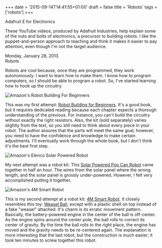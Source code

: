 +++
date = '2015-09-14T14:41:55+01:00'
draft = false
title = 'Robots'
tags = ['robots']
+++

Adafruit E for Electronics

These YouTube videos, produced by Adafruit Industries, help explain some of the nuts and bolts of electronics, a precursor to building robots. I like the puppet-and-person approach to teaching and think it makes it easier to pay attention, even though I'm not the target audience.

  

Monday, January 28, 2013  
Robots

Robots are cool because, once they are programmed, they work autonomously. I want to learn how to make them. I know how to program computers, so I should be able to program a robot. So, I've started learning how to hook up the circuitry.

  

![Amazon's Robot Building For Beginners](http://ecx.images-amazon.com/images/I/512oqIQP-ZL._BO2,204,203,200_PIsitb-sticker-arrow-click,TopRight,35,-76_AA300_SH20_OU01_.jpg)

This was my first attempt: [Robot Building for Beginners](http://www.amazon.com/Robot-Building-Beginners-Technology-Action/dp/1430227486/ref=sr_1_3?s=books&ie=UTF8&qid=1359438226&sr=1-3&keywords=robot). It's a good book, but it requires dedicated reading because each chapter expects a thorough understanding of the previous. For instance, you can't build the circuitry without exactly the right resistors. Also, the kit (sold separately) varies slightly from the text, so you still need to think about every piece in your robot. The author assures that the parts will meet the same goal, however, you need to have the confidence and knowledge to make certain adjustments. I'll eventually work through the whole book, but I don't think it's the best first step.

  

![Amazon's Elenco Solar Powered Robot](http://ecx.images-amazon.com/images/I/41sDvmWZqOL._SL500_AA300_.jpg)

My next attempt was a robot kit. This [Solar Powered Pop Can Robot](http://www.amazon.com/Elenco-EDU-37550-Solar-Powered-Robot/dp/B005IR39VW/ref=sr_1_1?ie=UTF8&qid=1359438627&sr=8-1&keywords=solar+powered+robot) came together in half an hour. The wires from the solar panel where the wrong length, and the solar panel is grossly under-powered. However, I felt very accomplished putting it together.

  

![Amazon's 4M Smart Robot](http://ecx.images-amazon.com/images/I/41k89c3U8YL._SX300_.jpg)

This is my second attempt at a robot kit: [4M Smart Robot](http://www.amazon.com/Toysmith-3658-4M-Smart-Robot/dp/B001XQ1N2E/ref=sr_1_24?s=toys-and-games&ie=UTF8&qid=1359438798&sr=1-24&keywords=robot+kit). It closely resembles this toy: [Weasel Ball](http://www.amazon.com/Weazel-Ball-The-Weasel-Rolls/dp/B000PKFJKG/ref=sr_1_fkmr1_1?s=toys-and-games&ie=UTF8&qid=1359438866&sr=1-1-fkmr1&keywords=ball+that+spins+on+its+own), except with a plastic shell on top instead of a fake "weasel" attached. It's charm is its erratic movement pattern. Basically, the battery-powered engine in the center of the ball is off-center. As the engine spins around the center pole, the ball rolls to correct its center of gravity. By the time the ball rolls to the right place, the engine has moved and the gravity needs to be re-centered again. The explanation is more interesting that the last robot, but the construction is much easier; it took ten minutes to screw together this robot.
